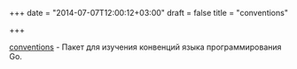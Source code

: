 +++
date = "2014-07-07T12:00:12+03:00"
draft = false
title = "conventions"

+++

<p><a href="https://github.com/jzelinskie/conventions">conventions</a>&nbsp;- Пакет для изучения конвенций языка программирования Go.</p>

